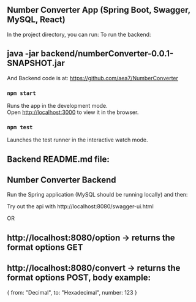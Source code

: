 ## Number Converter App (Spring Boot, Swagger, MySQL, React)

In the project directory, you can run:
To run the backend:

java -jar backend/numberConverter-0.0.1-SNAPSHOT.jar
-

And Backend code is at:
https://github.com/aea7/NumberConverter

### `npm start`

Runs the app in the development mode.<br>
Open [http://localhost:3000](http://localhost:3000) to view it in the browser.

### `npm test`

Launches the test runner in the interactive watch mode.

## Backend README.md file:

## Number Converter Backend

Run the Spring application (MySQL should be running locally) and then:

Try out the api with http://localhost:8080/swagger-ui.html 

OR

http://localhost:8080/option  ->  returns the format options GET
-

http://localhost:8080/convert  ->  returns the format options POST, body example:
-

{
 from: "Decimal",
 to: "Hexadecimal", 
 number: 123
}